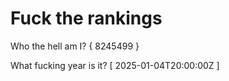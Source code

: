 # Fuck the rankings

Who the hell am I?
{ 8245499 }

What fucking year is it?
[ 2025-01-04T20:00:00Z ]
